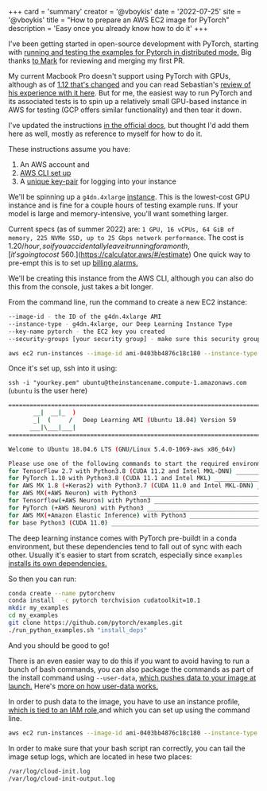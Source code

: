 +++
card = 'summary'
creator = '@vboykis'
date = '2022-07-25'
site = '@vboykis'
title = "How to prepare an AWS EC2 image for PyTorch"
description = 'Easy once you already know how to do it'
+++

I've been getting started in open-source development with PyTorch, starting with [running and testing the examples for Pytorch in distributed mode.](https://github.com/pytorch/examples/pull/988) Big thanks [to Mark](https://twitter.com/marksaroufim) for reviewing and merging my first PR. 

My current Macbook Pro doesn't support using PyTorch with GPUs, although as of [1.12 that's changed](https://pytorch.org/blog/introducing-accelerated-pytorch-training-on-mac/) and you can read Sebastian's [review of his experience with it here](https://sebastianraschka.com/blog/2022/pytorch-m1-gpu.html). But for me, the easiest way to run PyTorch and its associated tests is to spin up a relatively small GPU-based instance in AWS for testing (GCP offers similar functionality) and then tear it down. 

I've updated the instructions [in the official docs](https://github.com/pytorch/examples/blob/main/CONTRIBUTING.md#for-bug-fixes), but thought I'd add them here as well, mostly as reference to myself for how to do it. 

These instructions assume you have: 
1) An AWS account and 
2) [AWS CLI set up](https://aws.amazon.com/cli/)
3) A [unique key-pair](https://docs.aws.amazon.com/AWSEC2/latest/UserGuide/ec2-key-pairs.html) for logging into your instance


We'll be spinning up  a `g4dn.4xlarge` [instance](https://aws.amazon.com/ec2/instance-types/g4/). This is the lowest-cost GPU instance and is fine for a couple hours of testing example runs. If your model is large and memory-intensive, you'll want something larger. 

Current specs (as of summer 2022) are: `1 GPU, 16 vCPUs, 64 GiB of memory, 225 NVMe SSD, up to 25 Gbps network performance`. The cost is $1.20/hour, so if you accidentally leave it running for a month, [it's going to cost ~$560.](https://calculator.aws/#/estimate) One quick way to pre-empt this is to set up [billing alarms.](https://docs.aws.amazon.com/AmazonCloudWatch/latest/monitoring/monitor_estimated_charges_with_cloudwatch.html) 

We'll be creating this instance from the AWS CLI, although you can also do this from the console, just takes a bit longer. 

From the command line, run the command to create a new EC2 instance: 

```bash
--image-id - the ID of the g4dn.4xlarge AMI
--instance-type - g4dn.4xlarge, our Deep Learning Instance Type
--key-name pytorch - the EC2 key you created
--security-groups [your security group] - make sure this security group has ingress/egress for port 80, 22, and 443
```

```bash
aws ec2 run-instances --image-id ami-0403bb4876c18c180 --instance-type g4dn.4xlarge --key-name pytorch  --security-groups [your security group]
```

Once it's set up, ssh into it using: 

`ssh -i "yourkey.pem" ubuntu@theinstancename.compute-1.amazonaws.com` (`ubuntu` is the user here)

```bash
=============================================================================
       __|  __|_  )
       _|  (     /   Deep Learning AMI (Ubuntu 18.04) Version 59
      ___|\___|___|
=============================================================================

Welcome to Ubuntu 18.04.6 LTS (GNU/Linux 5.4.0-1069-aws x86_64v)

Please use one of the following commands to start the required environment with the framework of your choice:
for TensorFlow 2.7 with Python3.8 (CUDA 11.2 and Intel MKL-DNN) ____________________________ source activate tensorflow2_p38
for PyTorch 1.10 with Python3.8 (CUDA 11.1 and Intel MKL) ______________________________________ source activate pytorch_p38
for AWS MX 1.8 (+Keras2) with Python3.7 (CUDA 11.0 and Intel MKL-DNN) ____________________________ source activate mxnet_p37
for AWS MX(+AWS Neuron) with Python3 __________________________________________________ source activate aws_neuron_mxnet_p36
for Tensorflow(+AWS Neuron) with Python3 _________________________________________ source activate aws_neuron_tensorflow_p36
for PyTorch (+AWS Neuron) with Python3 ______________________________________________ source activate aws_neuron_pytorch_p36
for AWS MX(+Amazon Elastic Inference) with Python3 ______________________________________ source activate amazonei_mxnet_p36
for base Python3 (CUDA 11.0) _______________________________________________________________________ source activate python3
```
The deep learning instance comes with PyTorch pre-buildt in a conda environment, but these dependencies tend to fall out of sync with each other. Usually it's easier to start from scratch, especially since `examples` [installs its own dependencies.](https://github.com/pytorch/examples/blob/7ed7ac7b01add7ca29d45f25700e73a4b517ccea/run_python_examples.sh#L41) 

So then you can run: 

```bash
conda create --name pytorchenv 
conda install  -c pytorch torchvision cudatoolkit=10.1 
mkdir my_examples 
cd my_examples 
git clone https://github.com/pytorch/examples.git 
./run_python_examples.sh "install_deps"
```

And you should be good to go!

There is an even easier way to do this if you want to avoid having to run a bunch of bash commands, you can also package the commands as part of the install command using `--user-data`, [which pushes data to your image at launch.](https://docs.aws.amazon.com/AWSEC2/latest/UserGuide/user-data.html) Here's [more on how user-data works.](https://docs.aws.amazon.com/AWSEC2/latest/UserGuide/user-data.html) 

In order to push data to the image, you have to use an instance profile, [which is tied to an IAM role](https://docs.aws.amazon.com/IAM/latest/UserGuide/id_roles_use_switch-role-ec2_instance-profiles.html),and which you can set up using the command line.  


```bash
aws ec2 run-instances --image-id ami-0403bb4876c18c180 --instance-type g4dn.4xlarge --key-name pytorch --security-groups [your security group] --iam-instance-profile '{"Name": "EC2_Access" }' --user-data file://install_pytorch.sh 
```

In order to make sure that your bash script ran correctly, you can tail the image setup logs, which are located in hese two places: 

```bash
/var/log/cloud-init.log 
/var/log/cloud-init-output.log
```





